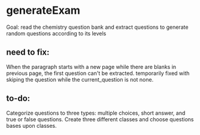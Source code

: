 # generateExam

Goal: read the chemistry question bank and extract questions to generate random questions according to its levels 

## need to fix:
When the paragraph starts with a new page while there are blanks in previous page, the first question can't be extracted.
temporarily fixed with skiping the question while the current_question is not none.

## to-do:
Categorize questions to three types: multiple choices, short answer, and true or false questions.
Create three different classes and choose questions bases upon classes.